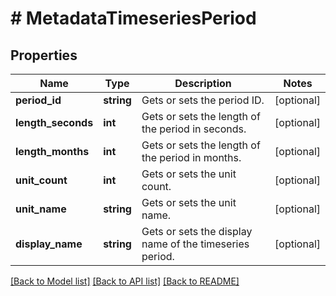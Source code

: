 # # MetadataTimeseriesPeriod

## Properties

Name | Type | Description | Notes
------------ | ------------- | ------------- | -------------
**period_id** | **string** | Gets or sets the period ID. | [optional]
**length_seconds** | **int** | Gets or sets the length of the period in seconds. | [optional]
**length_months** | **int** | Gets or sets the length of the period in months. | [optional]
**unit_count** | **int** | Gets or sets the unit count. | [optional]
**unit_name** | **string** | Gets or sets the unit name. | [optional]
**display_name** | **string** | Gets or sets the display name of the timeseries period. | [optional]

[[Back to Model list]](../../README.md#models) [[Back to API list]](../../README.md#endpoints) [[Back to README]](../../README.md)
